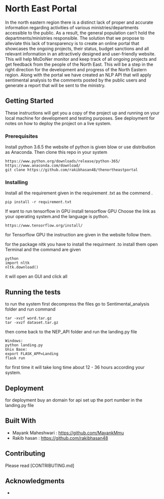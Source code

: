 # North East Portal

In the north eastern region there is a distinct lack of proper and accurate information regarding activities of various ministries/departments accessible to the public. As a result, the general population can’t hold the departments/ministries responsible. The solution that we propose to alleviate this  lack of transparency is to create an online portal that showcases the ongoing projects, their status, budget sanctions and all relevant information in an attractively designed and user-friendly website. This will help MoDoNer monitor and keep track of all ongoing projects and get feedback from the people of the North East. This will be a step in the right direction for the development and progress of the North Eastern region.
Along with the portal we have created an NLP API that will apply sentimental analysis to the comments posted by the public users and generate a report that will be sent to the ministry.



## Getting Started

These instructions will get you a copy of the project up and running on your local machine for development and testing purposes. See deployment for notes on how to deploy the project on a live system.

### Prerequisites

Install python 3.6.5 the website of python is given blow or use distribution as Anaconda.
Then clone this repo in your system
```
https://www.python.org/downloads/release/python-365/
https://www.anaconda.com/download/
git clone https://github.com/rakibhasan48/thenortheastportal
```

### Installing
Install all the requirement given in the requirement .txt as the commend .


```
pip install -r requirement.txt
```
If want to run tensorflow in GPU install tensorflow GPU
Choose the link as your operating system.and the language is python. 

```
https://www.tensorflow.org/install/
```
for Tensorflow GPU the instruction are given in the website follow them.


for the package nltk you have to install the requirment .to install them open Terminal and the command are given 
```
python
import nltk
nltk.download()
```
it will open an GUI and click all

## Running the tests

to run the system first decompress the files go to Sentimental_analysis folder and run command

```
tar -xvzf word.tar.gz
tar -xvzf dataset.tar.gz
```
then come back to the NEP_API folder and run the landing.py file
```
Windows:
python landing.py
Unix Base: 
export FLASK_APP=Landing
flask run 
```

for first time it will take long time about 12 - 36 hours according your system.


## Deployment
for deployment buy an domain for api set up the port number in the landing.py file

## Built With

* Mayank Maheshwari : https://github.com/MayankMmu
* Rakib hasan : https://github.com/rakibhasan48


## Contributing

Please read [CONTRIBUTING.md]


## Acknowledgments

*
